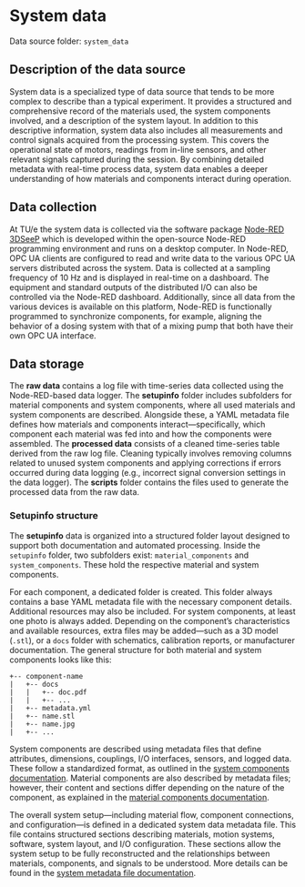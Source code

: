 # System data

Data source folder: `system_data`

## Description of the data source

System data is a specialized type of data source that tends to be more complex to describe than a typical experiment. It provides a structured and comprehensive record of the materials used, the system components involved, and a description of the system layout. In addition to this descriptive information, system data also includes all measurements and control signals acquired from the processing system. This covers the operational state of motors, readings from in-line sensors, and other relevant signals captured during the session. By combining detailed metadata with real-time process data, system data enables a deeper understanding of how materials and components interact during operation. 

## Data collection

At TU/e the system data is collected via the software package [Node-RED 3DSeeP](https://github.com/3DCP-TUe/Node-RED-3DSeeP) which is developed within the open-source Node-RED programming environment and runs on a desktop computer. In Node-RED, OPC UA clients are configured to read and write data to the various OPC UA servers distributed across the system. Data is collected at a sampling frequency of 10 Hz and is displayed in real-time on a dashboard. The equipment and standard outputs of the distributed I/O can also be controlled via the Node-RED dashboard. Additionally, since all data from the various devices is available on this platform, Node-RED is functionally programmed to synchronize components, for example, aligning the behavior of a dosing system with that of a mixing pump that both have their own OPC UA interface. 

## Data storage

The __raw data__ contains a log file with time-series data collected using the Node-RED-based data logger. The __setupinfo__ folder includes subfolders for material components and system components, where all used materials and system components are described. Alongside these, a YAML metadata file defines how materials and components interact—specifically, which component each material was fed into and how the components were assembled. The __processed data__ consists of a cleaned time-series table derived from the raw log file. Cleaning typically involves removing columns related to unused system components and applying corrections if errors occurred during data logging (e.g., incorrect signal conversion settings in the data logger). The __scripts__ folder contains the files used to generate the processed data from the raw data.

### Setupinfo structure

The __setupinfo__ data is organized into a structured folder layout designed to support both documentation and automated processing. Inside the `setupinfo` folder, two subfolders exist: `material_components` and `system_components`. These hold the respective material and system components.  

For each component, a dedicated folder is created. This folder always contains a base YAML metadata file with the necessary component details. Additional resources may also be included. For system components, at least one photo is always added. Depending on the component’s characteristics and available resources, extra files may be added—such as a 3D model (`.stl`), or a `docs` folder with schematics, calibration reports, or manufacturer documentation. The general structure for both material and system components looks like this:

```
+-- component-name
|   +-- docs
|   |   +-- doc.pdf
|   |   +-- ...
|   +-- metadata.yml
|   +-- name.stl
|   +-- name.jpg
|   +-- ...
```

System components are described using metadata files that define attributes, dimensions, couplings, I/O interfaces, sensors, and logged data. These follow a standardized format, as outlined in the [system components documentation](system_components.md). Material components are also described by metadata files; however, their content and sections differ depending on the nature of the component, as explained in the [material components documentation](system_components.md).

The overall system setup—including material flow, component connections, and configuration—is defined in a dedicated system data metadata file. This file contains structured sections describing materials, motion systems, software, system layout, and I/O configuration. These sections allow the system setup to be fully reconstructed and the relationships between materials, components, and signals to be understood. More details can be found in the [system metadata file documentation](metadata_file.md).